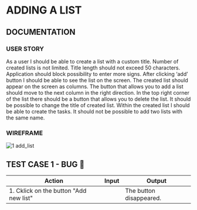 # ADDING A LIST

## DOCUMENTATION

### USER STORY
As a user I should be able to create a list with a custom title. Number of created lists is not limited. Title length should not exceed 50 characters. 
Application should block possibility to enter more signs. After clicking ‘add’ button I should be able to see the list on the screen. 
The created list should appear on the screen as columns. The button that allows you to add a list should move to the next column in the right direction. 
In the top right corner of the list there should be a button that allows you to delete the list. It should be possible to change the title of created list. 
Within the created list I should be able to create the tasks. It should not be possible to add two lists with the same name.

### WIREFRAME
![1 add_list](https://user-images.githubusercontent.com/80547490/219871118-d9712005-c0a8-4fef-b602-845708cda222.png)

## TEST CASE 1 - **BUG** :red_circle:

| Action                                    | Input                  | Output                                               |
|-------------------------------------------|------------------------|------------------------------------------------------|
|1. Cklick on the button "Add new list"     |                        | The button disappeared.                              |


